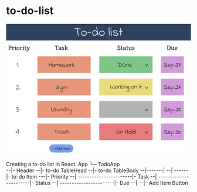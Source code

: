 # to-do-list

![Alt text](/img/mockup.png)

Creating a to-do list in React.
App
└─ TodoApp  
--|- Header
--|- to-do TableHead
--|- to-do TableBody
--|-------|
--| ------|- to-do Item ---|- Priority
--| -----------------------|- Task
--| -----------------------|- Status
--| -----------------------|- Due
--|
--|- Add Item Button
